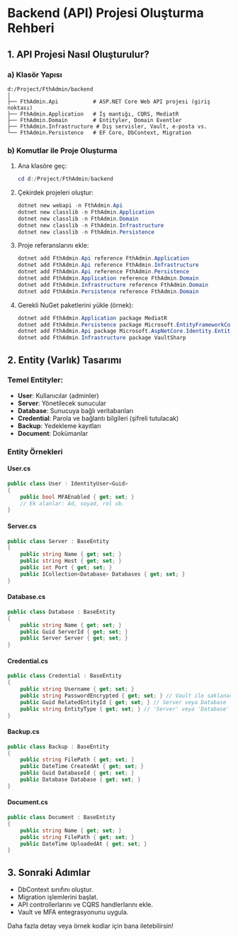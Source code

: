 # Backend (API) Projesi Oluşturma Rehberi

## 1. API Projesi Nasıl Oluşturulur?

### a) Klasör Yapısı
```
d:/Project/FthAdmin/backend
│
├── FthAdmin.Api           # ASP.NET Core Web API projesi (giriş noktası)
├── FthAdmin.Application   # İş mantığı, CQRS, MediatR
├── FthAdmin.Domain        # Entityler, Domain Eventler
├── FthAdmin.Infrastructure # Dış servisler, Vault, e-posta vs.
└── FthAdmin.Persistence   # EF Core, DbContext, Migration
```

### b) Komutlar ile Proje Oluşturma

1. Ana klasöre geç:  
   ```powershell
   cd d:/Project/FthAdmin/backend
   ```
2. Çekirdek projeleri oluştur:
   ```powershell
   dotnet new webapi -n FthAdmin.Api
   dotnet new classlib -n FthAdmin.Application
   dotnet new classlib -n FthAdmin.Domain
   dotnet new classlib -n FthAdmin.Infrastructure
   dotnet new classlib -n FthAdmin.Persistence
   ```
3. Proje referanslarını ekle:
   ```powershell
   dotnet add FthAdmin.Api reference FthAdmin.Application
   dotnet add FthAdmin.Api reference FthAdmin.Infrastructure
   dotnet add FthAdmin.Api reference FthAdmin.Persistence
   dotnet add FthAdmin.Application reference FthAdmin.Domain
   dotnet add FthAdmin.Infrastructure reference FthAdmin.Domain
   dotnet add FthAdmin.Persistence reference FthAdmin.Domain
   ```
4. Gerekli NuGet paketlerini yükle (örnek):
   ```powershell
   dotnet add FthAdmin.Application package MediatR
   dotnet add FthAdmin.Persistence package Microsoft.EntityFrameworkCore.SqlServer
   dotnet add FthAdmin.Api package Microsoft.AspNetCore.Identity.EntityFrameworkCore
   dotnet add FthAdmin.Infrastructure package VaultSharp
   ```

## 2. Entity (Varlık) Tasarımı

### Temel Entityler:
- **User**: Kullanıcılar (adminler)
- **Server**: Yönetilecek sunucular
- **Database**: Sunucuya bağlı veritabanları
- **Credential**: Parola ve bağlantı bilgileri (şifreli tutulacak)
- **Backup**: Yedekleme kayıtları
- **Document**: Dokümanlar

### Entity Örnekleri

#### User.cs
```csharp
public class User : IdentityUser<Guid>
{
    public bool MFAEnabled { get; set; }
    // Ek alanlar: Ad, soyad, rol vb.
}
```

#### Server.cs
```csharp
public class Server : BaseEntity
{
    public string Name { get; set; }
    public string Host { get; set; }
    public int Port { get; set; }
    public ICollection<Database> Databases { get; set; }
}
```

#### Database.cs
```csharp
public class Database : BaseEntity
{
    public string Name { get; set; }
    public Guid ServerId { get; set; }
    public Server Server { get; set; }
}
```

#### Credential.cs
```csharp
public class Credential : BaseEntity
{
    public string Username { get; set; }
    public string PasswordEncrypted { get; set; } // Vault ile saklanacak
    public Guid RelatedEntityId { get; set; } // Server veya Database
    public string EntityType { get; set; } // 'Server' veya 'Database'
}
```

#### Backup.cs
```csharp
public class Backup : BaseEntity
{
    public string FilePath { get; set; }
    public DateTime CreatedAt { get; set; }
    public Guid DatabaseId { get; set; }
    public Database Database { get; set; }
}
```

#### Document.cs
```csharp
public class Document : BaseEntity
{
    public string Name { get; set; }
    public string FilePath { get; set; }
    public DateTime UploadedAt { get; set; }
}
```

## 3. Sonraki Adımlar
- DbContext sınıfını oluştur.
- Migration işlemlerini başlat.
- API controllerlarını ve CQRS handlerlarını ekle.
- Vault ve MFA entegrasyonunu uygula.

Daha fazla detay veya örnek kodlar için bana iletebilirsin!
